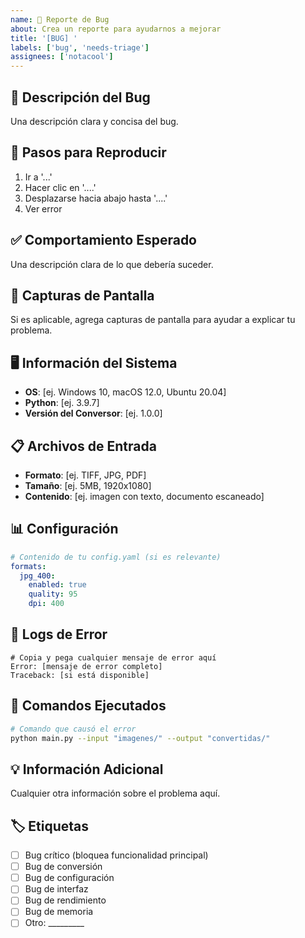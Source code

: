 ```yaml
---
name: 🐛 Reporte de Bug
about: Crea un reporte para ayudarnos a mejorar
title: '[BUG] '
labels: ['bug', 'needs-triage']
assignees: ['notacool']
---
```


## 🐛 Descripción del Bug
Una descripción clara y concisa del bug.

## 🔄 Pasos para Reproducir
1. Ir a '...'
2. Hacer clic en '....'
3. Desplazarse hacia abajo hasta '....'
4. Ver error

## ✅ Comportamiento Esperado
Una descripción clara de lo que debería suceder.

## 📸 Capturas de Pantalla
Si es aplicable, agrega capturas de pantalla para ayudar a explicar tu problema.

## 🖥️ Información del Sistema
 - **OS**: [ej. Windows 10, macOS 12.0, Ubuntu 20.04]
 - **Python**: [ej. 3.9.7]
 - **Versión del Conversor**: [ej. 1.0.0]

## 📋 Archivos de Entrada
- **Formato**: [ej. TIFF, JPG, PDF]
- **Tamaño**: [ej. 5MB, 1920x1080]
- **Contenido**: [ej. imagen con texto, documento escaneado]

## 📊 Configuración
```yaml
# Contenido de tu config.yaml (si es relevante)
formats:
  jpg_400:
    enabled: true
    quality: 95
    dpi: 400
```

## 📝 Logs de Error
```
# Copia y pega cualquier mensaje de error aquí
Error: [mensaje de error completo]
Traceback: [si está disponible]
```

## 🔧 Comandos Ejecutados
```bash
# Comando que causó el error
python main.py --input "imagenes/" --output "convertidas/"
```

## 💡 Información Adicional
Cualquier otra información sobre el problema aquí.

## 🏷️ Etiquetas
- [ ] Bug crítico (bloquea funcionalidad principal)
- [ ] Bug de conversión
- [ ] Bug de configuración
- [ ] Bug de interfaz
- [ ] Bug de rendimiento
- [ ] Bug de memoria
- [ ] Otro: _________
